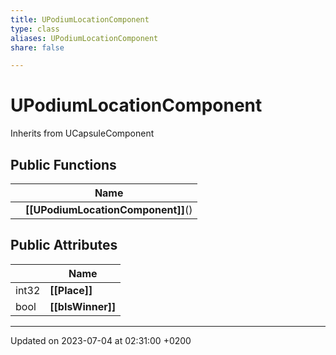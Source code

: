 ```yaml
---
title: UPodiumLocationComponent
type: class
aliases: UPodiumLocationComponent
share: false

---
```


# UPodiumLocationComponent





Inherits from UCapsuleComponent

## Public Functions

|                | Name           |
| -------------- | -------------- |
| | **[[UPodiumLocationComponent]]**() |

## Public Attributes

|                | Name           |
| -------------- | -------------- |
| int32 | **[[Place]]**  |
| bool | **[[bIsWinner]]**  |

-------------------------------

Updated on 2023-07-04 at 02:31:00 +0200